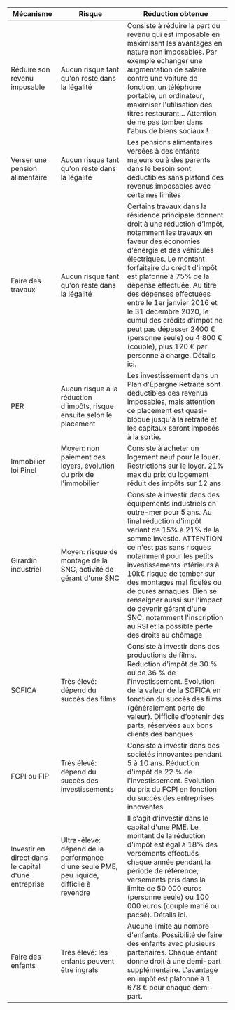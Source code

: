 | Mécanisme | Risque | Réduction obtenue |
|-----------|--------|-------------------|
| Réduire son revenu imposable | Aucun risque tant qu'on reste dans la légalité | Consiste à réduire la part du revenu qui est imposable en maximisant les avantages en nature non imposables. Par exemple échanger une augmentation de salaire contre une voiture de fonction, un téléphone portable, un ordinateur, maximiser l'utilisation des titres restaurant... Attention de ne pas tomber dans l'abus de biens sociaux ! |
| Verser une pension alimentaire | Aucun risque tant qu'on reste dans la légalité | Les pensions alimentaires versées à des enfants majeurs ou à des parents dans le besoin sont déductibles sans plafond des revenus imposables avec certaines limites |
| Faire des travaux | Aucun risque tant qu'on reste dans la légalité | Certains travaux dans la résidence principale donnent droit à une réduction d'impôt, notamment les travaux en faveur des économies d'énergie et des véhiculés électriques. Le montant forfaitaire du crédit d'impôt est plafonné à 75% de la dépense effectuée. Au titre des dépenses effectuées entre le 1er janvier 2016 et le 31 décembre 2020, le cumul des crédits d'impôt ne peut pas dépasser 2400 € (personne seule) ou 4 800 € (couple), plus 120 € par personne à charge. Détails ici. |
| PER | Aucun risque à la réduction d'impôts, risque ensuite selon le placement | Les investissement dans un Plan d'Épargne Retraite sont déductibles des revenus imposables, mais attention ce placement est quasi-bloqué jusqu'à la retraite et les capitaux seront imposés à la sortie. |
| Immobilier loi Pinel | Moyen: non paiement des loyers, évolution du prix de l'immobilier | Consiste à acheter un logement neuf pour le louer. Restrictions sur le loyer. 21% max du prix du logement réduit des impôts sur 12 ans. |
| Girardin industriel | Moyen: risque de montage de la SNC, activité de gérant d'une SNC | Consiste à investir dans des équipements industriels en outre-mer pour 5 ans. Au final réduction d'impôt variant de 15% à 21% de la somme investie. ATTENTION ce n'est pas sans risques notamment pour les petits investissements inférieurs à 10k€ risque de tomber sur des montages mal ficelés ou de pures arnaques. Bien se renseigner aussi sur l'impact de devenir gérant d'une SNC, notamment l'inscription au RSI et la possible perte des droits au chômage |
| SOFICA | Très élevé: dépend du succès des films | Consiste à investir dans des productions de films. Réduction d'impôt de 30 % ou de 36 % de l'investissement. Evolution de la valeur de la SOFICA en fonction du succès des films (généralement perte de valeur). Difficile d'obtenir des parts, réservées aux bons clients des banques. |
| FCPI ou FIP | Très élevé: dépend du succès des investissements | Consiste à investir dans des sociétés innovantes pendant 5 à 10 ans. Réduction d'impôt de 22 % de l'investissement. Evolution du prix du FCPI en fonction du succès des entreprises innovantes. |
| Investir en direct dans le capital d'une entreprise | Ultra-élevé: dépend de la performance d'une seule PME, peu liquide, difficile à revendre | Il s'agit d'investir dans le capital d'une PME. Le montant de la réduction d'impôt est égal à 18% des versements effectués chaque année pendant la période de référence, versements pris dans la limite de 50 000 euros (personne seule) ou 100 000 euros (couple marié ou pacsé). Détails ici. |
| Faire des enfants | Très élevé: les enfants peuvent être ingrats | Aucune limite au nombre d'enfants. Possibilité de faire des enfants avec plusieurs partenaires. Chaque enfant donne droit à une demi-part supplémentaire. L'avantage en impôt est plafonné à 1 678 € pour chaque demi-part. |